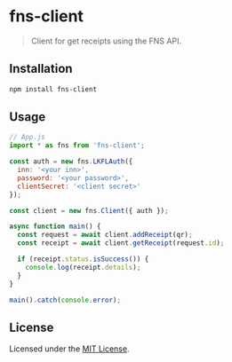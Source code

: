 # fns-client

> Client for get receipts using the FNS API.

## Installation

```bash
npm install fns-client
```

## Usage

```js
// App.js
import * as fns from 'fns-client';

const auth = new fns.LKFLAuth({
  inn: '<your inn>',
  password: '<your password>',
  clientSecret: '<client secret>'
});

const client = new fns.Client({ auth });

async function main() {
  const request = await client.addReceipt(qr);
  const receipt = await client.getReceipt(request.id);

  if (receipt.status.isSuccess()) {
    console.log(receipt.details);
  }
}

main().catch(console.error);
```

## License

Licensed under the [MIT License](./LICENSE).
